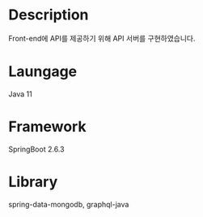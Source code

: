 Description
===========
Front-end에 API를 제공하기 위해 API 서버를 구현하였습니다.

Laungage
=========
Java 11

Framework
==========
SpringBoot 2.6.3

Library
=========
spring-data-mongodb, graphql-java


